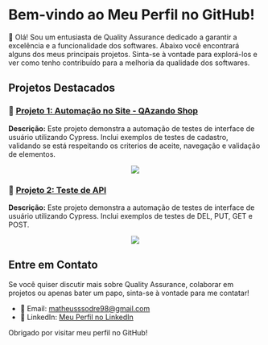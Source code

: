 <h1>Bem-vindo ao Meu Perfil no GitHub!</h1>

<p>👋 Olá! Sou um entusiasta de Quality Assurance dedicado a garantir a excelência e a funcionalidade dos softwares. Abaixo você encontrará alguns dos meus principais projetos. Sinta-se à vontade para explorá-los e ver como tenho contribuído para a melhoria da qualidade dos softwares.</p>

<h2>Projetos Destacados</h2>

<h3>📂 <a href="https://github.com/eumatheussodre/ProjetosEmCypress/tree/main/ProjetoQazando">Projeto 1: Automação no Site - QAzando Shop</a></h3>
<p><strong>Descrição:</strong> Este projeto demonstra a automação de testes de interface de usuário utilizando Cypress. Inclui exemplos de testes de cadastro, validando se está respeitando os criterios de aceite, navegação e validação de elementos.</p>
<p align="center"><img src="https://github.com/eumatheussodre/ProjetosEmCypress/tree/main/ProjetoQazando/videoCadastroUsuario.gif" p/>

<h3>📂 <a href="https://github.com/eumatheussodre/ProjetosEmCypress/tree/main/ProjetoQazandoAPI">Projeto 2: Teste de API</a></h3>
<p><strong>Descrição:</strong> Este projeto demonstra a automação de testes de interface de usuário utilizando Cypress. Inclui exemplos de testes de DEL, PUT, GET e POST.
<p align="center"><img src="https://github.com/eumatheussodre/ProjetosEmCypress/tree/main/ProjetoQazandoAPI/testeAPI.png" p/>

<h2>Entre em Contato</h2>

<p>Se você quiser discutir mais sobre Quality Assurance, colaborar em projetos ou apenas bater um papo, sinta-se à vontade para me contatar!</p>

<ul>
  <li>📧 Email: <a href="mailto:matheusssodre98@gmail.com">matheusssodre98@gmail.com</a></li>
  <li>💼 LinkedIn: <a href="https://www.linkedin.com/in/eumatheussodre">Meu Perfil no LinkedIn</a></li>
</ul>

<p>Obrigado por visitar meu perfil no GitHub!</p>
